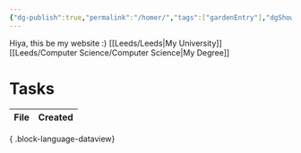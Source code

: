 ```yaml
---
{"dg-publish":true,"permalink":"/homer/","tags":["gardenEntry"],"dgShowInlineTitle":true}
---
```


Hiya, this be my website :)
[[Leeds/Leeds\|My University]]
[[Leeds/Computer Science/Computer Science\|My Degree]]


# Tasks
| File | Created |
| ---- | ------- |

{ .block-language-dataview}